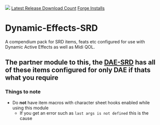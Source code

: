 ![](https://img.shields.io/badge/Foundry-v0.8.8-informational)
[Latest Release Download Count](https://img.shields.io/github/downloads/Kandashi/Midi-SRD/latest/module.zip)
[Forge Installs](https://img.shields.io/badge/dynamic/json?label=Forge%20Installs&query=package.installs&suffix=%25&url=https%3A%2F%2Fforge-vtt.com%2Fapi%2Fbazaar%2Fpackage%2FMidi-SRD&colorB=4aa94a)

# Dynamic-Effects-SRD
A compendium pack for SRD items, feats etc configured for use with Dynamic Active Effects as well as Midi QOL.

The partner module to this, the <a href="https://github.com/kandashi/Dynamic-Effects-SRD/" target="_blank">DAE-SRD</a> has all of these items configured for **only** DAE if thats what you require
--

### Things to note
- Do **not** have item macros with character sheet hooks enabled while using this module
    - If you get an error such as `last args is not defined` this is the cause

